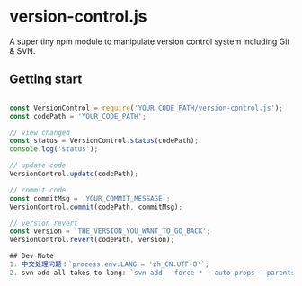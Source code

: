 # version-control.js

A super tiny npm module to manipulate version control system including Git & SVN.

## Getting start
``` js

const VersionControl = require('YOUR_CODE_PATH/version-control.js');
const codePath = 'YOUR_CODE_PATH';

// view changed
const status = VersionControl.status(codePath);
console.log('status');

// update code
VersionControl.update(codePath);

// commit code
const commitMsg = 'YOUR_COMMIT_MESSAGE';
VersionControl.commit(codePath, commitMsg);

// version revert
const version = 'THE_VERSION_YOU_WANT_TO_GO_BACK';
VersionControl.revert(codePath, version);

## Dev Note
1. 中文处理问题：`process.env.LANG = 'zh_CN.UTF-8'`;
2. svn add all takes to long: `svn add --force * --auto-props --parents --depth infinity -q` => add one by one;

```
